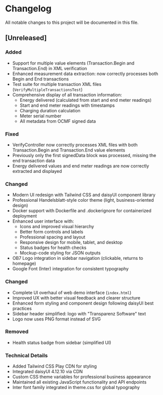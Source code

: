 # Changelog

All notable changes to this project will be documented in this file.

## [Unreleased]

### Added
- Support for multiple value elements (Transaction.Begin and Transaction.End) in XML verification
- Enhanced measurement data extraction: now correctly processes both Begin and End transactions
- Test suite for multiple transaction XML files (`VerifyMultipleTransactionsTest`)
- Comprehensive display of all transaction information:
  - Energy delivered (calculated from start and end meter readings)
  - Start and end meter readings with timestamps
  - Charging duration calculation
  - Meter serial number
  - All metadata from OCMF signed data

### Fixed
- VerifyController now correctly processes XML files with both Transaction.Begin and Transaction.End value elements
- Previously only the first signedData block was processed, missing the end transaction data
- Energy delivered values and end meter readings are now correctly extracted and displayed

### Changed
- Modern UI redesign with Tailwind CSS and daisyUI component library
- Professional Handelsblatt-style color theme (light, business-oriented design)
- Docker support with Dockerfile and .dockerignore for containerized deployment
- Enhanced user interface with:
  - Icons and improved visual hierarchy
  - Better form controls and labels
  - Professional spacing and layout
  - Responsive design for mobile, tablet, and desktop
  - Status badges for health checks
  - Mockup-code styling for JSON outputs
- OB7 Logo integration in sidebar navigation (clickable, returns to homepage)
- Google Font (Inter) integration for consistent typography

### Changed
- Complete UI overhaul of web demo interface (`index.html`)
- Improved UX with better visual feedback and clearer structure
- Enhanced form styling and component design following daisyUI best practices
- Sidebar header simplified: logo with "Transparenz Software" text
- Logo now uses PNG format instead of SVG

### Removed
- Health status badge from sidebar (simplified UI)

### Technical Details
- Added Tailwind CSS Play CDN for styling
- Integrated daisyUI 4.12.10 via CDN
- Custom CSS theme variables for professional business appearance
- Maintained all existing JavaScript functionality and API endpoints
- Inter font family integrated in theme.css for global typography

